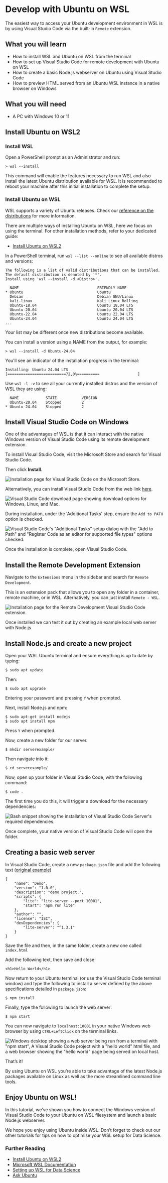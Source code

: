 # Develop with Ubuntu on WSL

The easiest way to access your Ubuntu development environment in WSL is by using Visual Studio Code via the built-in `Remote` extension.

## What you will learn

* How to install WSL and Ubuntu on WSL from the terminal
* How to set up Visual Studio Code for remote development with Ubuntu on WSL
* How to create a basic Node.js webserver on Ubuntu using Visual Studio Code
* How to preview HTML served from an Ubuntu WSL instance in a native browser on Windows

## What you will need

* A PC with Windows 10 or 11

## Install Ubuntu on WSL2

### Install WSL

Open a PowerShell prompt as an Administrator and run:

```{code-block} text
> wsl --install
```

This command will enable the features necessary to run WSL and also install the latest Ubuntu distribution available for WSL. It is recommended to reboot your machine after this initial installation to complete the setup.

### Install Ubuntu on WSL

WSL supports a variety of Ubuntu releases. Check our [reference on the distributions](https://documentation.ubuntu.com/wsl/en/latest/reference/distributions/) for more information.

There are multiple ways of installing Ubuntu on WSL, here we focus on using the terminal.
For other installation methods, refer to your dedicated guide:

* [Install Ubuntu on WSL2](https://documentation.ubuntu.com/wsl/en/latest/guides/install-ubuntu-wsl2/)

In a PowerShell terminal, run `wsl --list --online` to see all available distros and versions:

```{code-block} text
The following is a list of valid distributions that can be installed.
The default distribution is denoted by '*'.
Install using 'wsl --install -d <Distro>'.

  NAME                                   FRIENDLY NAME
* Ubuntu                                 Ubuntu
  Debian                                 Debian GNU/Linux
  kali-linux                             Kali Linux Rolling
  Ubuntu-18.04                           Ubuntu 18.04 LTS
  Ubuntu-20.04                           Ubuntu 20.04 LTS
  Ubuntu-22.04                           Ubuntu 22.04 LTS
  Ubuntu-24.04                           Ubuntu 24.04 LTS
...

``` 

Your list may be different once new distributions become available.  

You can install a version using a NAME from the output, for example:

```{code-block} text
> wsl --install -d Ubuntu-24.04
```

You'll see an indicator of the installation progress in the terminal:

```{code-block} text
Installing: Ubuntu 24.04 LTS
[==========================72,0%==========                 ]
```

Use `wsl -l -v` to see all your currently installed distros and the version of WSL they are using:

```{code-block} text
  NAME            STATE           VERSION
  Ubuntu-20.04    Stopped         2
* Ubuntu-24.04    Stopped         2
```

## Install Visual Studio Code on Windows

One of the advantages of WSL is that it can interact with the native Windows version of Visual Studio Code using its remote development extension.

To install Visual Studio Code, visit the Microsoft Store and search for Visual Studio Code.

Then click **Install**.

![Installation page for Visual Studio Code on the Microsoft Store.](https://github.com/ubuntu/wsl/blob/main/docs/tutorials/assets/vscode/msstore.png?raw=true)

Alternatively, you can install Visual Studio Code from the web link [here](https://code.visualstudio.com/Download).

![Visual Studio Code download page showing download options for Windows, Linux, and Mac.](https://github.com/ubuntu/wsl/blob/main/docs/tutorials/assets/vscode/download-vs-code.png?raw=true)

During installation, under the 'Additional Tasks' step, ensure the `Add to PATH` option is checked.

![Visual Studio Code's "Additional Tasks" setup dialog with the "Add to Path" and "Register Code as an editor for supported file types" options checked.](https://github.com/ubuntu/wsl/blob/main/docs/tutorials/assets/vscode/aditional-tasks.png?raw=true)

Once the installation is complete, open Visual Studio Code.

## Install the Remote Development Extension

Navigate to the `Extensions` menu in the sidebar and search for `Remote Development`.

This is an extension pack that allows you to open any folder in a container, remote machine, or in WSL. Alternatively, you can just install `Remote - WSL`.

![Installation page for the Remote Development Visual Studio Code extension.](https://github.com/ubuntu/wsl/blob/main/docs/tutorials/assets/vscode/remote-extension.png?raw=true)

Once installed we can test it out by creating an example local web server with Node.js

## Install Node.js and create a new project

Open your WSL Ubuntu terminal and ensure everything is up to date by typing:

```{code-block} text
$ sudo apt update
```

Then:

```{code-block} text
$ sudo apt upgrade
```

Entering your password and pressing `Y` when prompted.

Next, install Node.js and npm:

```{code-block} text
$ sudo apt-get install nodejs
$ sudo apt install npm
```

Press `Y` when prompted.

Now, create a new folder for our server.

```{code-block} text
$ mkdir serverexample/
```

Then navigate into it:

```{code-block} text
$ cd serverexample/
```

Now, open up your folder in Visual Studio Code, with the following command:

```{code-block} text
$ code .
```

The first time you do this, it will trigger a download for the necessary dependencies:

![Bash snippet showing the installation of Visual Studio Code Server's required dependencies.](https://github.com/ubuntu/wsl/blob/main/docs/tutorials/assets/vscode/downloading-vscode-server.png?raw=true)

Once complete, your native version of Visual Studio Code will open the folder.

## Creating a basic web server

In Visual Studio Code, create a new `package.json` file and add the following text ([original example](https://learn.microsoft.com/en-gb/archive/blogs/cdndevs/visual-studio-code-and-local-web-server#3-add-a-packagejson-file-to-the-project-folder))

```{code-block} json
{
    "name": "Demo",
    "version": "1.0.0",
    "description": "demo project.",
    "scripts": {
        "lite": "lite-server --port 10001",
        "start": "npm run lite"
    }, 
    "author": "",
    "license": "ISC",
    "devDependencies": {
        "lite-server": "^1.3.1"
    }
}
```

Save the file and then, in the same folder, create a new one called `index.html`

Add the following text, then save and close:

```{code-block} html
<h1>Hello World</h1>
```

Now return to your Ubuntu terminal (or use the Visual Studio Code terminal window) and type the following to install a server defined by the above specifications detailed in `package.json`:

```{code-block} text
$ npm install
```

Finally, type the following to launch the web server:

```{code-block} text
$ npm start
```

You can now navigate to `localhost:10001` in your native Windows web browser by using `CTRL+LeftClick` on the terminal links.

![Windows desktop showing a web server being run from a terminal with "npm start", A Visual Studio Code project with a "hello world" html file, and a web browser showing the "hello world" page being served on local host.](https://github.com/ubuntu/wsl/blob/main/docs/tutorials/assets/vscode/hello-world.png?raw=true)

That’s it!

By using Ubuntu on WSL you’re able to take advantage of the latest Node.js packages available on Linux as well as the more streamlined command line tools.

## Enjoy Ubuntu on WSL!

In this tutorial, we’ve shown you how to connect the Windows version of Visual Studio Code to your Ubuntu on WSL filesystem and launch a basic Node.js webserver.

We hope you enjoy using Ubuntu inside WSL. Don’t forget to check out our other tutorials for tips on how to optimise your WSL setup for Data Science.

### Further Reading

* [Install Ubuntu on WSL2](../howto/install-ubuntu-wsl2.md)
* [Microsoft WSL Documentation](https://learn.microsoft.com/en-us/windows/wsl/)
* [Setting up WSL for Data Science](https://ubuntu.com/blog/wsl-for-data-scientist)
* [Ask Ubuntu](https://askubuntu.com/)
